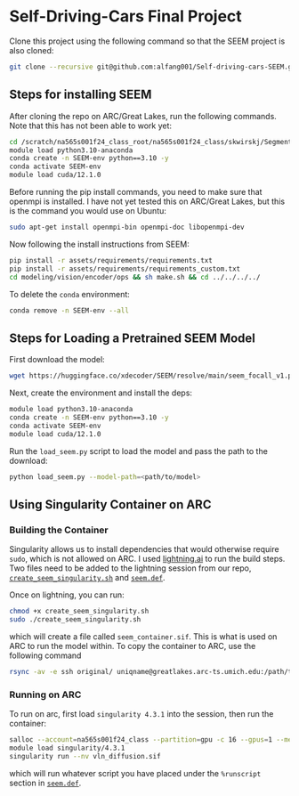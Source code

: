 # Self-Driving-Cars Final Project
Clone this project using the following command so that the SEEM project is also cloned:
```bash
git clone --recursive git@github.com:alfang001/Self-driving-cars-SEEM.git
```

## Steps for installing SEEM
After cloning the repo on ARC/Great Lakes, run the following commands. Note that this has not been able to work yet:
```bash
cd /scratch/na565s001f24_class_root/na565s001f24_class/skwirskj/Segment-Everything-Everywhere-All-At-Once
module load python3.10-anaconda
conda create -n SEEM-env python==3.10 -y
conda activate SEEM-env
module load cuda/12.1.0
```

Before running the pip install commands, you need to make sure that openmpi is installed. I have not yet tested this on ARC/Great Lakes, but this is the command you would use on Ubuntu:
```bash
sudo apt-get install openmpi-bin openmpi-doc libopenmpi-dev
```

Now following the install instructions from SEEM:
```bash
pip install -r assets/requirements/requirements.txt
pip install -r assets/requirements/requirements_custom.txt
cd modeling/vision/encoder/ops && sh make.sh && cd ../../../../
```

To delete the `conda` environment:
```bash
conda remove -n SEEM-env --all
```

## Steps for Loading a Pretrained SEEM Model

First download the model:
```bash
wget https://huggingface.co/xdecoder/SEEM/resolve/main/seem_focall_v1.pt
```

Next, create the environment and install the deps:
```bash
module load python3.10-anaconda
conda create -n SEEM-env python==3.10 -y
conda activate SEEM-env
module load cuda/12.1.0
```

Run the `load_seem.py` script to load the model and pass the path to the download:
```bash
python load_seem.py --model-path=<path/to/model>
```

## Using Singularity Container on ARC
### Building the Container
Singularity allows us to install dependencies that would otherwise require `sudo`, which is not allowed on ARC. I used [lightning.ai](lightning.ai) to run the build steps. Two files need to be added to the lightning session from our repo, [`create_seem_singularity.sh`](./singularity/create_seem_singularity.sh) and [`seem.def`](./singularity/seem.def).

Once on lightning, you can run:

```bash
chmod +x create_seem_singularity.sh
sudo ./create_seem_singularity.sh
```

which will create a file called `seem_container.sif`. This is what is used on ARC to run the model within. To copy the container to ARC, use the following command
```bash
rsync -av -e ssh original/ uniqname@greatlakes.arc-ts.umich.edu:/path/to/destination/
```

### Running on ARC
To run on arc, first load `singularity 4.3.1` into the session, then run the container:
```bash
salloc --account=na565s001f24_class --partition=gpu -c 16 --gpus=1 --mem=8GB --time=01:00:00
module load singularity/4.3.1
singularity run --nv vln_diffusion.sif
```

which will run whatever script you have placed under the `%runscript` section in [`seem.def`](./singularity/seem.def).